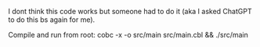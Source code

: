 I dont think this code works but someone had to do it (aka I asked ChatGPT to do this bs again for me).

Compile and run from root: cobc -x -o src/main src/main.cbl && ./src/main
